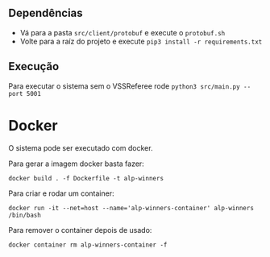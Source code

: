 ## Dependências
- Vá para a pasta `src/client/protobuf` e execute o `protobuf.sh`
- Volte para a raíz do projeto e execute `pip3 install -r requirements.txt`

## Execução
Para executar o sistema sem o VSSReferee rode `python3 src/main.py --port 5001`

# Docker
O sistema pode ser executado com docker. 

Para gerar a imagem docker basta fazer:

`docker build . -f Dockerfile -t alp-winners`

Para criar e rodar um container:

`docker run -it --net=host --name='alp-winners-container' alp-winners /bin/bash`

Para remover o container depois de usado:

`docker container rm alp-winners-container -f`
